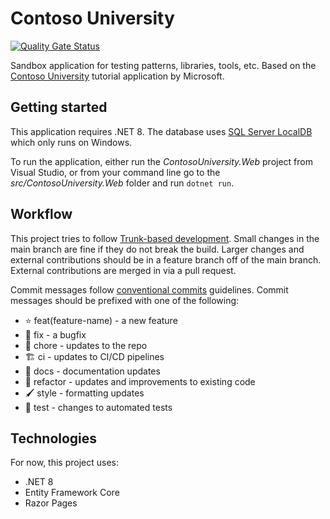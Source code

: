 # Contoso University

[![Quality Gate Status](https://sonarcloud.io/api/project_badges/measure?project=jamescoxhead_contoso-university&metric=alert_status)](https://sonarcloud.io/summary/new_code?id=jamescoxhead_contoso-university)

Sandbox application for testing patterns, libraries, tools, etc. Based on the [Contoso University](https://learn.microsoft.com/en-us/aspnet/core/data/ef-rp/intro?view=aspnetcore-8.0&tabs=visual-studio) tutorial application by Microsoft.

## Getting started
This application requires .NET 8. The database uses [SQL Server LocalDB](https://learn.microsoft.com/en-us/sql/database-engine/configure-windows/sql-server-express-localdb?view=sql-server-ver16) which only runs on Windows.

To run the application, either run the *ContosoUniversity.Web* project from Visual Studio, or from your command line go to the *src/ContosoUniversity.Web* folder and run `dotnet run`.

## Workflow
This project tries to follow [Trunk-based development](https://trunkbaseddevelopment.com/). Small changes in the main branch are fine if they do not break the build. Larger changes and external contributions should be in a feature branch off of the main branch. External contributions are merged in via a pull request.

Commit messages follow [conventional commits](https://www.conventionalcommits.org/en/v1.0.0/) guidelines. Commit messages should be prefixed with one of the following:

* ⭐ feat(feature-name) - a new feature
* 🔨 fix - a bugfix
* 🥱 chore - updates to the repo
* 🏗️ ci - updates to CI/CD pipelines
* 📄 docs - documentation updates
* 🔁 refactor - updates and improvements to existing code
* 🖌️ style - formatting updates
* 🧪 test - changes to automated tests

## Technologies
For now, this project uses:
- .NET 8
- Entity Framework Core
- Razor Pages
